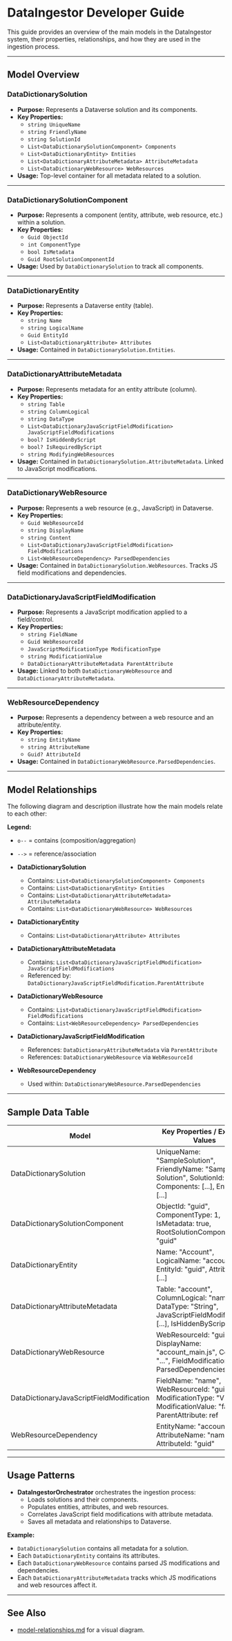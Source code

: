 # DataIngestor Developer Guide

This guide provides an overview of the main models in the DataIngestor system, their properties, relationships, and how they are used in the ingestion process.

---

## Model Overview

### DataDictionarySolution
- **Purpose:** Represents a Dataverse solution and its components.
- **Key Properties:**
  - `string UniqueName`
  - `string FriendlyName`
  - `string SolutionId`
  - `List<DataDictionarySolutionComponent> Components`
  - `List<DataDictionaryEntity> Entities`
  - `List<DataDictionaryAttributeMetadata> AttributeMetadata`
  - `List<DataDictionaryWebResource> WebResources`
- **Usage:** Top-level container for all metadata related to a solution.

---

### DataDictionarySolutionComponent
- **Purpose:** Represents a component (entity, attribute, web resource, etc.) within a solution.
- **Key Properties:**
  - `Guid ObjectId`
  - `int ComponentType`
  - `bool IsMetadata`
  - `Guid RootSolutionComponentId`
- **Usage:** Used by `DataDictionarySolution` to track all components.

---

### DataDictionaryEntity
- **Purpose:** Represents a Dataverse entity (table).
- **Key Properties:**
  - `string Name`
  - `string LogicalName`
  - `Guid EntityId`
  - `List<DataDictionaryAttribute> Attributes`
- **Usage:** Contained in `DataDictionarySolution.Entities`.

---

### DataDictionaryAttributeMetadata
- **Purpose:** Represents metadata for an entity attribute (column).
- **Key Properties:**
  - `string Table`
  - `string ColumnLogical`
  - `string DataType`
  - `List<DataDictionaryJavaScriptFieldModification> JavaScriptFieldModifications`
  - `bool? IsHiddenByScript`
  - `bool? IsRequiredByScript`
  - `string ModifyingWebResources`
- **Usage:** Contained in `DataDictionarySolution.AttributeMetadata`. Linked to JavaScript modifications.

---

### DataDictionaryWebResource
- **Purpose:** Represents a web resource (e.g., JavaScript) in Dataverse.
- **Key Properties:**
  - `Guid WebResourceId`
  - `string DisplayName`
  - `string Content`
  - `List<DataDictionaryJavaScriptFieldModification> FieldModifications`
  - `List<WebResourceDependency> ParsedDependencies`
- **Usage:** Contained in `DataDictionarySolution.WebResources`. Tracks JS field modifications and dependencies.

---

### DataDictionaryJavaScriptFieldModification
- **Purpose:** Represents a JavaScript modification applied to a field/control.
- **Key Properties:**
  - `string FieldName`
  - `Guid WebResourceId`
  - `JavaScriptModificationType ModificationType`
  - `string ModificationValue`
  - `DataDictionaryAttributeMetadata ParentAttribute`
- **Usage:** Linked to both `DataDictionaryWebResource` and `DataDictionaryAttributeMetadata`.

---

### WebResourceDependency
- **Purpose:** Represents a dependency between a web resource and an attribute/entity.
- **Key Properties:**
  - `string EntityName`
  - `string AttributeName`
  - `Guid? AttributeId`
- **Usage:** Contained in `DataDictionaryWebResource.ParsedDependencies`.

---

## Model Relationships

The following diagram and description illustrate how the main models relate to each other:

**Legend:**
- `o--` = contains (composition/aggregation)
- `-->` = reference/association

- **DataDictionarySolution**
  - Contains: `List<DataDictionarySolutionComponent> Components`
  - Contains: `List<DataDictionaryEntity> Entities`
  - Contains: `List<DataDictionaryAttributeMetadata> AttributeMetadata`
  - Contains: `List<DataDictionaryWebResource> WebResources`
- **DataDictionaryEntity**
  - Contains: `List<DataDictionaryAttribute> Attributes`
- **DataDictionaryAttributeMetadata**
  - Contains: `List<DataDictionaryJavaScriptFieldModification> JavaScriptFieldModifications`
  - Referenced by: `DataDictionaryJavaScriptFieldModification.ParentAttribute`
- **DataDictionaryWebResource**
  - Contains: `List<DataDictionaryJavaScriptFieldModification> FieldModifications`
  - Contains: `List<WebResourceDependency> ParsedDependencies`
- **DataDictionaryJavaScriptFieldModification**
  - References: `DataDictionaryAttributeMetadata` via `ParentAttribute`
  - References: `DataDictionaryWebResource` via `WebResourceId`
- **WebResourceDependency**
  - Used within: `DataDictionaryWebResource.ParsedDependencies`

---

## Sample Data Table

| Model                                 | Key Properties / Example Values                                                                                   |
|----------------------------------------|------------------------------------------------------------------------------------------------------------------|
| DataDictionarySolution                 | UniqueName: "SampleSolution", FriendlyName: "Sample Solution", SolutionId: "guid", Components: [...], Entities: [...] |
| DataDictionarySolutionComponent        | ObjectId: "guid", ComponentType: 1, IsMetadata: true, RootSolutionComponentId: "guid"                            |
| DataDictionaryEntity                   | Name: "Account", LogicalName: "account", EntityId: "guid", Attributes: [...]                                     |
| DataDictionaryAttributeMetadata        | Table: "account", ColumnLogical: "name", DataType: "String", JavaScriptFieldModifications: [...], IsHiddenByScript: false |
| DataDictionaryWebResource              | WebResourceId: "guid", DisplayName: "account_main.js", Content: "...", FieldModifications: [...], ParsedDependencies: [...] |
| DataDictionaryJavaScriptFieldModification | FieldName: "name", WebResourceId: "guid", ModificationType: "Visibility", ModificationValue: "false", ParentAttribute: ref |
| WebResourceDependency                  | EntityName: "account", AttributeName: "name", AttributeId: "guid"                                                |

---

## Usage Patterns

- **DataIngestorOrchestrator** orchestrates the ingestion process:
  - Loads solutions and their components.
  - Populates entities, attributes, and web resources.
  - Correlates JavaScript field modifications with attribute metadata.
  - Saves all metadata and relationships to Dataverse.

**Example:**
- `DataDictionarySolution` contains all metadata for a solution.
- Each `DataDictionaryEntity` contains its attributes.
- Each `DataDictionaryWebResource` contains parsed JS modifications and dependencies.
- Each `DataDictionaryAttributeMetadata` tracks which JS modifications and web resources affect it.

---

## See Also

- [model-relationships.md](model-relationships.md) for a visual diagram.
